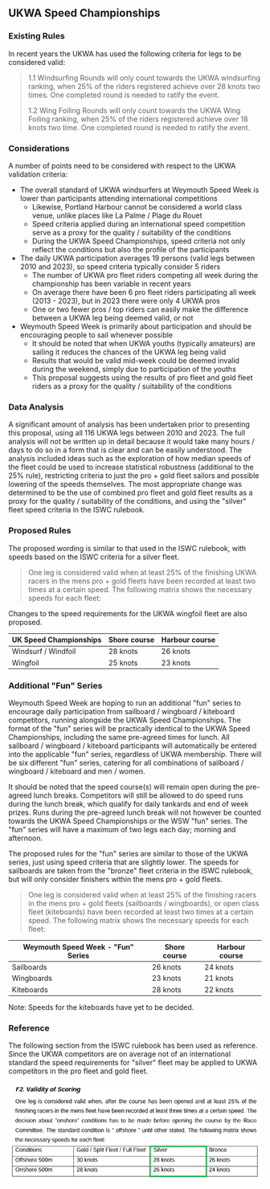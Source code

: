 ## UKWA Speed Championships

### Existing Rules

In recent years the UKWA has used the following criteria for legs to be considered valid:

> 1.1 Windsurfing Rounds will only count towards the UKWA windsurfing ranking, when 25% of the riders registered achieve over 28 knots two times. One completed round is needed to ratify the event.
>
> 1.2 Wing Foiling Rounds will only count towards the UKWA Wing Foiling ranking, when 25% of the riders registered achieve over 18 knots two time. One completed round is needed to ratify the event.



### Considerations

A number of points need to be considered with respect to the UKWA validation criteria:

- The overall standard of UKWA windsurfers at Weymouth Speed Week is lower than participants attending international competitions
  - Likewise, Portland Harbour cannot be considered a world class venue, unlike places like La Palme / Plage du Rouet
  - Speed criteria applied during an international speed competition serve as a proxy for the quality / suitability of the conditions
  - During the UKWA Speed Championships, speed criteria not only reflect the conditions but also the profile of the participants
- The daily UKWA participation averages 19 persons (valid legs between 2010 and 2023), so speed criteria typically consider 5 riders
  - The number of UKWA pro fleet riders competing all week during the championship has been variable in recent years
  - On average there have been 6 pro fleet riders participating all week (2013 - 2023), but in 2023 there were only 4 UKWA pros
  - One or two fewer pros / top riders can easily make the difference between a UKWA leg being deemed valid, or not
- Weymouth Speed Week is primarily about participation and should be encouraging people to sail whenever possible
  - It should be noted that when UKWA youths (typically amateurs) are sailing it reduces the chances of the UKWA leg being valid
  - Results that would be valid mid-week could be deemed invalid during the weekend, simply due to participation of the youths
  - This proposal suggests using the results of pro fleet and gold fleet riders as a proxy for the quality / suitability of the conditions



### Data Analysis

A significant amount of analysis has been undertaken prior to presenting this proposal, using all 116 UKWA legs between 2010 and 2023. The full analysis will not be written up in detail because it would take many hours / days to do so in a form that is clear and can be easily understood. The analysis included ideas such as the exploration of how median speeds of the fleet could be used to increase statistical robustness (additional to the 25% rule), restricting criteria to just the pro + gold fleet sailors and possible lowering of the speeds themselves. The most appropriate change was determined to be the use of combined pro fleet and gold fleet results as a proxy for the quality / suitability of the conditions, and using the "silver" fleet speed criteria in the ISWC rulebook.




### Proposed Rules

The proposed wording is similar to that used in the ISWC rulebook, with speeds based on the ISWC criteria for a silver fleet.

> One leg is considered valid when at least 25% of the finishing UKWA racers in the mens pro + gold fleets have been recorded at least two times at a certain speed. The following matrix shows the necessary speeds for each fleet:

Changes to the speed requirements for the UKWA wingfoil fleet are also proposed.

| UK Speed Championships | Shore course | Harbour course |
| ---------------------- | ------------ | -------------- |
| Windsurf / Windfoil    | 28 knots     | 26 knots       |
| Wingfoil               | 25 knots     | 23 knots       |




### Additional "Fun" Series

Weymouth Speed Week are hoping to run an additional "fun" series to encourage daily participation from sailboard / wingboard / kiteboard competitors, running alongside the UKWA Speed Championships. The format of the "fun" series will be practically identical to the UKWA Speed Championships, including the same pre-agreed times for lunch. All sailboard / wingboard / kiteboard participants will automatically be entered into the applicable "fun" series, regardless of UKWA membership. There will be six different "fun" series, catering for all combinations of sailboard / wingboard / kiteboard and men / women.

It should be noted that the speed course(s) will remain open during the pre-agreed lunch breaks. Competitors will still be allowed to do speed runs during the lunch break, which qualify for daily tankards and end of week prizes. Runs during the pre-agreed lunch break will not however be counted towards the UKWA Speed Championships or the WSW "fun" series. The "fun" series will have a maximum of two legs each day; morning and afternoon.

The proposed rules for the "fun" series are similar to those of the UKWA series, just using speed criteria that are slightly lower. The speeds for sailboards are taken from the "bronze" fleet criteria in the ISWC rulebook, but will only consider finishers within the mens pro + gold fleets.

> One leg is considered valid when at least 25% of the finishing racers in the mens pro + gold fleets (sailboards / wingboards), or open class fleet (kiteboards) have been recorded at least two times at a certain speed. The following matrix shows the necessary speeds for each fleet:

| Weymouth Speed Week - "Fun" Series | Shore course | Harbour course |
| ---------------------------------- | ------------ | -------------- |
| Sailboards                         | 26 knots     | 24 knots       |
| Wingboards                         | 23 knots     | 21 knots       |
| Kiteboards                         | 28 knots     | 22 knots       |

Note: Speeds for the kiteboards have yet to be decided.




### Reference

The following section from the ISWC rulebook has been used as reference. Since the UKWA competitors are on average not of an international standard the speed requirements for "silver" fleet may be applied to UKWA competitors in the pro fleet and gold fleet.

![ISWC](iswc.png)
